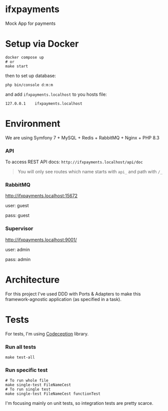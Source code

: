 # ifxpayments

Mock App for payments

# Setup via Docker
```shell
docker compose up
# or
make start
```
then to set up database:
```shell
php bin/console d:m:m
```
and add `ifxpayments.localhost` to you hosts file:
```shell
127.0.0.1    ifxpayments.localhost
```

# Environment
We are using Symfony 7 + MySQL + Redis + RabbitMQ + Nginx + PHP 8.3


### API
To access REST API docs:
`http://ifxpayments.localhost/api/doc` 
> You will only see routes which name starts with `api_` and path with `/_`


### RabbitMQ
http://ifxpayments.localhost:15672

user: guest

pass: guest

### Supervisor
http://ifxpayments.localhost:9001/

user: admin

pass: admin

# Architecture
For this project I've used DDD with Ports & Adapters to make this framework-agnostic application (as specified in a task).

# Tests
For tests, I'm using [Codeception](https://codeception.com/docs/Introduction) library.

### Run all tests
```shell
make test-all 
```
### Run specific test
```shell
# To run whole file
make single-test FileNameCest
# To run single test
make single-test FileNameCest functionTest
```

I'm focusing mainly on unit tests, so integration tests are pretty scarce.
